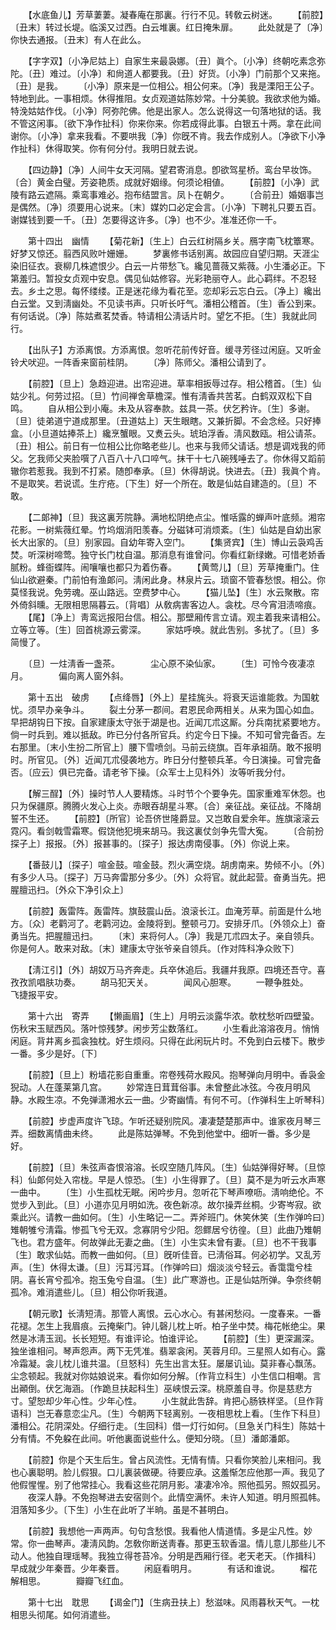 <!-- { "loadSidebar": true } -->
　　【水底鱼儿】芳草萋萋。凝春庵在那裏。行行不见。转敎云树迷。 
　　【前腔】〔丑末〕转过长堤。临溪又过西。白云堆裏。红日掩朱扉。 
　　此处就是了〔净〕你快去通报。〔丑末〕有人在此么。 

　　【字字双】〔小净尼姑上〕自家生来最袅娜。〔丑〕眞个。〔小净〕终朝吃素念弥陀。〔丑〕难过。〔小净〕和尙道人都要我。〔丑〕好货。〔小净〕门前那个又来拖。〔丑〕是我。 
　　〔小净〕原来是一位相公。相公何来。〔净〕我是溧阳王公子。特地到此。一事相烦。休得推阻。女贞观道姑陈妙常。十分美貌。我欲求他为婚。特浼姑姑作伐。〔小净〕阿弥陀佛。他是出家人。怎么说得这一句落地狱的话。我不管这闲事。〔欲下净作扯科〕你来你来。你若成得此事。白银五十两。拿在此间谢你。〔小净〕拿来我看。不要哄我〔净〕你旣不肯。我去作成别人。〔净欲下小净作扯科〕休得取笑。你有何分付。我明日就去说。 

　　【四边静】〔净〕人间牛女天河隔。望君寄消息。卽欲驾星桥。鸾台早妆饰。〔合〕黄金白璧。芳姿艳质。成就好姻缘。何须论相値。 
　　【前腔】〔小净〕武陵有路云遮隔。乘鸾事难必。抱布结盟言。凤卜在朝夕。 
　　〔合前丑〕婚姻事岂是偶然。〔净〕须要用心说来。〔末〕媒妁口必定会言。〔小净〕下聘礼只要五百。谢媒钱到要一千。〔丑〕怎要得这许多。〔净〕也不少。准准还你一千。 

　　第十四出　幽情 
　　【菊花新】〔生上〕白云红树隔乡关。鴈字南飞枕簟寒。好梦又惊还。翦西风败叶姗姗。 
　　梦裏修书话别离。故园应自望归期。天涯尘染旧征衣。衰柳几株遮恨少。白云一片带愁飞。纔见蔷薇又紫薇。小生潘必正。下第羞归。暂投女贞观中安息。偶见仙姑修容。光彩艳丽夺人。此心羁绊。不忍轻去。乡土之思。每怀缕缕。正是迷花缘为看花至。恋却彩云忘白云。〔净上〕纔出白云堂。又到淸幽处。不见读书声。只听长吁气。潘相公稽首。〔生〕香公到来。有何话说。〔净〕陈姑煮茗焚香。特请相公淸话片时。望乞不拒。〔生〕我就此同行。 

　　【出队子】方添离恨。方添离恨。忽听花前传好音。缓寻芳径过闲庭。又听金铃犬吠迎。一阵香来窗前桂阴。 
　　〔净〕陈师父。潘相公请到了。 

　　【前腔】〔旦上〕急趋迎进。出帘迎进。草率相扳辱过存。相公稽首。〔生〕仙姑少礼。何劳过招。〔旦〕竹间禅舍草檐深。惟有淸香共苦茗。白鹤双双松下自鸣。 
　　自从相公到小庵。未及从容奉款。兹具一茶。伏乞矜许。〔生〕多谢。〔旦〕徒弟道宁道成那里。〔丑道姑上〕天生眼瞎。又兼折脚。不会念经。只好捧盒。〔小旦道姑捧茶上〕纔烹蟹眼。又煑云头。琥珀浮香。淸风数瓯。相公请茶。〔丑〕相公。前日有一位相公比你略老些儿。也来与我师父请话。想是调戏我的师父。乞我师父夹脸噀了八百八十八口啐气。抹干十七八碗残唾去了。你休得又蹈前辙你若惹我。我到不打紧。随卽奉承。〔旦〕休得胡说。快进去。〔丑〕我眞个肯。不是取笑。若说谎。生疔疮。〔下生〕好一个所在。敢是仙姑自建造的。〔旦〕不敢。 

　　【二郞神】〔旦〕我这裏芳院静。满地松阴绝点尘。惟咶露的蝉声叶底频。湘帘花影。一树紫薇红晕。竹坞烟消阳羡春。分磁钵可消烦紊。〔生〕仙姑是自幼出家长大出家的。〔旦〕别家园。自幼年寄入空门。 
　　【集贤宾】〔生〕博山云袅鸡舌焚。听深树啼莺。独守长门枕自温。那消息有谁曾问。你看红新绿嫩。可惜老娇香腻粉。蜂衙蝶阵。闹嚷嚷也都只为着伤春。 
　　【黄莺儿】〔旦〕芳草掩重门。住仙山欲避秦。门前怕有渔郞问。淸闲此身。林泉片云。琐窗不管春愁恨。相公。你莫怪我说。免劳魂。巫山路远。空费梦中心。 
　　【猫儿坠】〔生〕水云聚散。帘外倚斜曛。无限相思隔暮云。〔背唱〕从敎病害客边人。衾枕。尽今宵泪渍啼痕。 
　　【尾】〔净上〕靑鸾远报阳台信。相公。那壁厢传言立请。观主着我来请相公。立等立等。〔生〕回首桃源云雾深。 
　　家姑呼唤。就此吿别。多扰了。〔旦〕多简慢了。 

　　〔旦〕一炷淸香一盏茶。　　　　尘心原不染仙家。 
　　〔生〕可怜今夜凄凉月。　　　　偏向离人窗外斜。 

　　第十五出　破虏 
　　【点绛唇】〔外上〕星挂旄头。将衰天运谁能救。为国躭忧。须早办亲争斗。 
　　裂土分茅一郡间。君恩民命两相关。从来为国心如血。早把胡钩日下按。自家建康太守张于湖是也。近闻兀朮这厮。分兵南扰紧要地方。倘一时兵到。难以抵敌。昨已分付各所官兵。约定今日下操。不知可曾完备否。左右那里。〔末小生扮二所官上〕腰下雪喷剑。马前云绕旗。百年承祖荫。敢不报明时。所官见。〔外〕近闻兀朮侵袭地方。昨日分付整顿兵革。今日演操。可曾完备否。〔应云〕俱已完备。请老爷下操。〔众军士上见科外〕汝等听我分付。 

　　【解三酲】〔外〕操时节人人要精炼。斗时节个个要争先。国家重难军休怨。也只为保疆原。腾腾火发心上炎。赤眼吞胡星斗寒。〔合〕亲征战。亲征战。不降胡誓不生还。 
　　【前腔】〔所官〕论吾侪世隆爵显。又岂敢自爱余年。旌旗滚滚云霓闪。看剑戟雪霜寒。假饶他犯境来胡马。我这裏仗剑争先雪大寃。 
　　〔合前扮探子上〕报报。〔外〕报甚事的。〔探子〕报达虏南侵事。〔外〕你说上来。 

　　【番鼓儿】〔探子〕喧金鼓。喧金鼓。烈火满空烧。胡虏南来。势倾不小。〔外〕有多少人马。〔探子〕万马奔雷那分多少。〔外〕众将官。就此起营。奋勇当先。把腥膻迅扫。〔外众下净引众上〕 

　　【前腔】轰雷阵。轰雷阵。旗鼓震山岳。浪滚长江。血淹芳草。前面是什么地方。〔众〕老鹳河了。老鹳河边。金陵将到。整顿弓刀。安排牙爪。〔外领众上〕奋勇当先。把腥膻迅扫。 
　　〔末〕来将何人。〔净〕我是兀朮四太子。亲自领兵。你是何人。敢来对敌。〔末〕建康太守张爷亲自领兵。〔作对阵科净众败下〕 

　　【淸江引】〔外〕胡奴万马齐奔走。兵卒休追后。我疆幷我原。四境还吾守。喜孜孜凯唱肤功奏。 
　　胡马犯天关。　　　　闻风心胆寒。 
　　一鞭争胜处。　　　　飞捷报平安。 

　　第十六出　寄弄 
　　【懒画眉】〔生上〕月明云淡露华浓。欹枕愁听四壁蛩。伤秋宋玉赋西风。落叶惊残梦。闲步芳尘数落红。 
　　小生看此溶溶夜月。悄悄闲庭。背井离乡孤衾独枕。好生烦闷。只得在此闲玩片时。不免到白云楼下。散步一番。多少是好。〔下〕 

　　【前腔】〔旦上〕粉墙花影自重重。帘卷残荷水殿风。抱琴弹向月明中。香袅金猊动。人在蓬莱第几宫。 
　　妙常连日茸茸俗事。未曾整此冰弦。今夜月明风静。水殿生凉。不免弹潇湘水云一曲。少寄幽情。有何不可。〔作弹科生上听琴科〕 

　　【前腔】步虚声度许飞琼。乍听还疑别院风。凄凄楚楚那声中。谁家夜月琴三弄。细数离情曲未终。 
　　此是陈姑弹琴。不免到他堂中。细听一番。多少是好。 

　　【前腔】〔旦〕朱弦声杳恨溶溶。长叹空随几阵风。〔生〕仙姑弹得好琴。〔旦惊科〕仙郞何处入帘栊。早是人惊恐。〔生〕小生得罪了。〔旦〕莫不是为听云水声寒一曲中。 
　　〔生〕小生孤枕无眠。闲吟步月。忽听花下琴声嘹呖。淸响绝伦。不觉步入到此。〔旦〕小道亦见月明如洗。夜色新凉。故尔操弄丝桐。少寄岑寂。欲乘此兴。请教一曲如何。〔生〕小生略记一二。弄斧班门。休笑休笑〔生作弹吟曰〕雉朝雊兮淸霜。惨孤飞兮无双。念寡阴兮少阳。怨鳏居兮彷徨。〔旦〕此曲乃雉朝飞也。君方盛年。何故弹此无妻之曲。〔生〕小生实未曾有妻。〔旦〕也不干我事〔生〕敢求仙姑。而教一曲如何。〔旦〕旣听佳音。已淸俗耳。何必初学。又乱芳声。〔生〕休得太谦。〔旦〕污耳污耳。〔作弹吟曰〕烟淡淡兮轻云。香霭霭兮桂阴。喜长宵兮孤冷。抱玉兔兮自温。〔生〕此广寒游也。正是仙姑所弹。争奈终朝孤冷。难消遣些儿。〔旦〕相公你听我道。 

　　【朝元歌】长淸短淸。那管人离恨。云心水心。有甚闲愁闷。一度春来。一番花褪。怎生上我眉痕。云掩柴门。钟儿磬儿枕上听。柏子坐中焚。梅花帐绝尘。果然是冰淸玉润。长长短短。有谁评论。怕谁评论。 
　　【前腔】〔生〕更深漏深。独坐谁相问。琴声怨声。两下无凭准。翡翠衾闲。芙蓉月印。三星照人如有心。露冷霜凝。衾儿枕儿谁共温。〔旦怒科〕先生出言太狂。屡屡讥讪。莫非春心飘荡。尘念顿起。我就对你姑娘说来。看你如何分解。〔作背立科生〕小生信口相嘲。言出顚倒。伏乞海涵。〔作跪旦扶起科生〕巫峡恨云深。桃原羞自寻。你是慈悲方寸。望恕却少年心性。少年心性。 
　　小生就此吿辞。肯把心肠铁样坚。〔旦作背语科〕岂无春意恋尘凡。〔生〕今朝两下轻离别。一夜相思枕上看。〔生作下科旦〕潘相公。花阴深处。仔细行走。〔生回科〕借一灯行如何。〔旦急关门科生〕陈姑十分有情。不免躱在此间。听他裏面说些什么。便知分晓。〔旦〕潘郞潘郞。 

　　【前腔】你是个天生后生。曾占风流性。无情有情。只看你笑脸儿来相问。我也心裏聪明。脸儿假狠。口儿裏装做硬。待要应承。这羞惭怎应他那一声。我见了他假惺惺。别了他常挂心。我看这些花阴月影。凄凄冷冷。照他孤另。照奴孤另。 
　　夜深人静。不免抱琴进去安宿则个。此情空满怀。未许人知道。明月照孤帏。泪落知多少。〔下生〕小生在此听了半晌。虽是不甚明白。 

　　【前腔】我想他一声两声。句句含愁恨。我看他人情道情。多是尘凡性。妙常。你一曲琴声。凄淸风韵。怎敎你断送靑春。那更玉软香温。情儿意儿那些儿不动人。他独自理瑶琴。我独立得苍苔冷。分明是西厢行径。老天老天。〔作揖科〕早成就少年秦晋。少年秦晋。 
　　闲庭看明月。　　　　有话和谁说。 
　　榴花解相思。　　　　瓣瓣飞红血。 

　　第十七出　耽思 
　　【谒金门】〔生病丑扶上〕愁滋味。风雨暮秋天气。一枕相思头彻尾。如何消遣些。 
